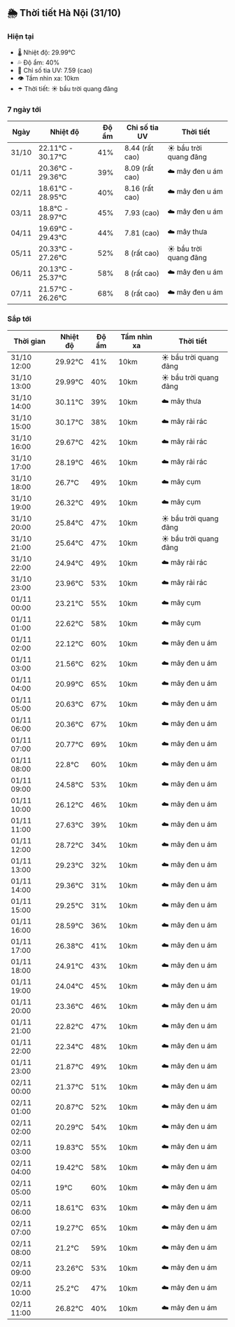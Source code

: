 ## 🌦️ Thời tiết Hà Nội (31/10)

### Hiện tại

- 🌡️ Nhiệt độ: 29.99℃
- 💦 Độ ẩm: 40%
- 🌟 Chỉ số tia UV: 7.59 (cao)
- 👁️ Tầm nhìn xa: 10km
- ☂️ Thời tiết: ☀️ bầu trời quang đãng

### 7 ngày tới

| Ngày | Nhiệt độ | Độ ẩm | Chỉ số tia UV | Thời tiết |
| --- | --- | --- | --- | --- |
| 31/10 | 22.11℃ - 30.17℃ | 41% | 8.44 (rất cao) | ☀️ bầu trời quang đãng |
| 01/11 | 20.36℃ - 29.36℃ | 39% | 8.09 (rất cao) | ☁️ mây đen u ám |
| 02/11 | 18.61℃ - 28.95℃ | 40% | 8.16 (rất cao) | ☁️ mây đen u ám |
| 03/11 | 18.8℃ - 28.97℃ | 45% | 7.93 (cao) | ☁️ mây đen u ám |
| 04/11 | 19.69℃ - 29.43℃ | 44% | 7.81 (cao) | ☁️ mây thưa |
| 05/11 | 20.33℃ - 27.26℃ | 52% | 8 (rất cao) | ☀️ bầu trời quang đãng |
| 06/11 | 20.13℃ - 25.37℃ | 58% | 8 (rất cao) | ☁️ mây đen u ám |
| 07/11 | 21.57℃ - 26.26℃ | 68% | 8 (rất cao) | ☁️ mây đen u ám |

### Sắp tới

| Thời gian | Nhiệt độ | Độ ẩm | Tầm nhìn xa | Thời tiết |
| --- | --- | --- | --- | --- |
| 31/10 12:00 | 29.92℃ | 41% | 10km | ☀️ bầu trời quang đãng |
| 31/10 13:00 | 29.99℃ | 40% | 10km | ☀️ bầu trời quang đãng |
| 31/10 14:00 | 30.11℃ | 39% | 10km | ☁️ mây thưa |
| 31/10 15:00 | 30.17℃ | 38% | 10km | ☁️ mây rải rác |
| 31/10 16:00 | 29.67℃ | 42% | 10km | ☁️ mây rải rác |
| 31/10 17:00 | 28.19℃ | 46% | 10km | ☁️ mây rải rác |
| 31/10 18:00 | 26.7℃ | 49% | 10km | ☁️ mây cụm |
| 31/10 19:00 | 26.32℃ | 49% | 10km | ☁️ mây cụm |
| 31/10 20:00 | 25.84℃ | 47% | 10km | ☀️ bầu trời quang đãng |
| 31/10 21:00 | 25.64℃ | 47% | 10km | ☀️ bầu trời quang đãng |
| 31/10 22:00 | 24.94℃ | 49% | 10km | ☁️ mây rải rác |
| 31/10 23:00 | 23.96℃ | 53% | 10km | ☁️ mây rải rác |
| 01/11 00:00 | 23.21℃ | 55% | 10km | ☁️ mây cụm |
| 01/11 01:00 | 22.62℃ | 58% | 10km | ☁️ mây cụm |
| 01/11 02:00 | 22.12℃ | 60% | 10km | ☁️ mây đen u ám |
| 01/11 03:00 | 21.56℃ | 62% | 10km | ☁️ mây đen u ám |
| 01/11 04:00 | 20.99℃ | 65% | 10km | ☁️ mây đen u ám |
| 01/11 05:00 | 20.63℃ | 67% | 10km | ☁️ mây đen u ám |
| 01/11 06:00 | 20.36℃ | 67% | 10km | ☁️ mây đen u ám |
| 01/11 07:00 | 20.77℃ | 69% | 10km | ☁️ mây đen u ám |
| 01/11 08:00 | 22.8℃ | 60% | 10km | ☁️ mây đen u ám |
| 01/11 09:00 | 24.58℃ | 53% | 10km | ☁️ mây đen u ám |
| 01/11 10:00 | 26.12℃ | 46% | 10km | ☁️ mây đen u ám |
| 01/11 11:00 | 27.63℃ | 39% | 10km | ☁️ mây đen u ám |
| 01/11 12:00 | 28.72℃ | 34% | 10km | ☁️ mây đen u ám |
| 01/11 13:00 | 29.23℃ | 32% | 10km | ☁️ mây đen u ám |
| 01/11 14:00 | 29.36℃ | 31% | 10km | ☁️ mây đen u ám |
| 01/11 15:00 | 29.25℃ | 31% | 10km | ☁️ mây đen u ám |
| 01/11 16:00 | 28.59℃ | 36% | 10km | ☁️ mây đen u ám |
| 01/11 17:00 | 26.38℃ | 41% | 10km | ☁️ mây đen u ám |
| 01/11 18:00 | 24.91℃ | 43% | 10km | ☁️ mây đen u ám |
| 01/11 19:00 | 24.04℃ | 45% | 10km | ☁️ mây đen u ám |
| 01/11 20:00 | 23.36℃ | 46% | 10km | ☁️ mây đen u ám |
| 01/11 21:00 | 22.82℃ | 47% | 10km | ☁️ mây đen u ám |
| 01/11 22:00 | 22.34℃ | 48% | 10km | ☁️ mây đen u ám |
| 01/11 23:00 | 21.87℃ | 49% | 10km | ☁️ mây đen u ám |
| 02/11 00:00 | 21.37℃ | 51% | 10km | ☁️ mây đen u ám |
| 02/11 01:00 | 20.87℃ | 52% | 10km | ☁️ mây đen u ám |
| 02/11 02:00 | 20.29℃ | 54% | 10km | ☁️ mây đen u ám |
| 02/11 03:00 | 19.83℃ | 55% | 10km | ☁️ mây đen u ám |
| 02/11 04:00 | 19.42℃ | 58% | 10km | ☁️ mây đen u ám |
| 02/11 05:00 | 19℃ | 60% | 10km | ☁️ mây đen u ám |
| 02/11 06:00 | 18.61℃ | 63% | 10km | ☁️ mây đen u ám |
| 02/11 07:00 | 19.27℃ | 65% | 10km | ☁️ mây đen u ám |
| 02/11 08:00 | 21.2℃ | 59% | 10km | ☁️ mây đen u ám |
| 02/11 09:00 | 23.26℃ | 53% | 10km | ☁️ mây đen u ám |
| 02/11 10:00 | 25.2℃ | 47% | 10km | ☁️ mây đen u ám |
| 02/11 11:00 | 26.82℃ | 40% | 10km | ☁️ mây đen u ám |

